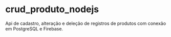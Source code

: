 # crud_produto_nodejs
Api de cadastro, alteração e deleção de registros de produtos com conexão em PostgreSQL e Firebase.
